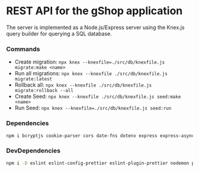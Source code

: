 # REST API for the gShop application

The server is implemented as a Node.js/Express server using the Knex.js query builder for querying a SQL database.

### Commands

- Create migration: `npx knex --knexfile=./src/db/knexfile.js migrate:make <name>`
- Run all migrations: `npx knex --knexfile ./src/db/knexfile.js migrate:latest`
- Rollback all: `npx knex --knexfile ./src/db/knexfile.js migrate:rollback --all`
- Create Seed: `npx knex --knexfile ./src/db/knexfile.js seed:make <name>`
- Run Seed: `npx knex --knexfile=./src/db/knexfile.js seed:run`

### Dependencies

```bash
npm i bcryptjs cookie-parser cors date-fns dotenv express express-async-errors http-status-codes jsonwebtoken knex nanoid nodemailer pino pino-http pino-pretty validator
```

### DevDependencies

```bash
npm i -D eslint eslint-config-prettier eslint-plugin-prettier nodemon prettier sqlite3
```
